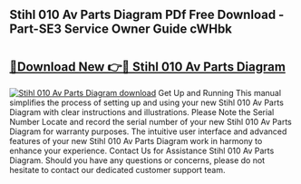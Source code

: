 ## Stihl 010 Av Parts Diagram PDf Free Download - Part-SE3 Service Owner Guide cWHbk

# <h2><a href="http://dflcft.blite.top/?on=Stihl+010+Av+Parts+Diagram">🔗Download New 👉🔴 Stihl 010 Av Parts Diagram</a></h2>

[![Stihl 010 Av Parts Diagram download](https://i.imgur.com/lujVjoI.png)](http://dflcft.blite.top/?on=Stihl+010+Av+Parts+Diagram)
Get Up and Running This manual simplifies the process of setting up and using your new Stihl 010 Av Parts Diagram with clear instructions and illustrations. Please Note the Serial Number Locate and record the serial number of your new Stihl 010 Av Parts Diagram for warranty purposes. The intuitive user interface and advanced features of your new Stihl 010 Av Parts Diagram work in harmony to enhance your experience. Contact Us for Assistance Stihl 010 Av Parts Diagram. Should you have any questions or concerns, please do not hesitate to contact our dedicated customer support team.
